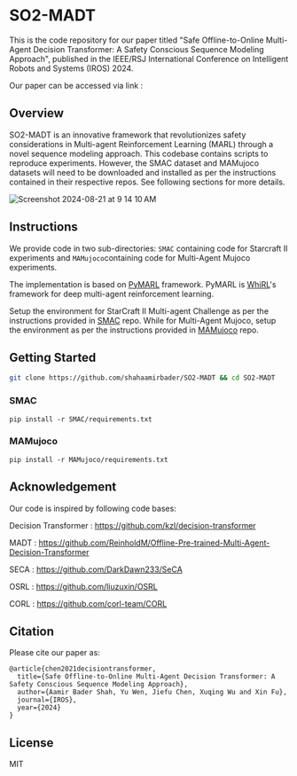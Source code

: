 # SO2-MADT

This is the code repository for our paper titled "Safe Offline-to-Online Multi-Agent Decision Transformer: A Safety
Conscious Sequence Modeling Approach", published in the IEEE/RSJ International Conference on Intelligent Robots and Systems (IROS) 2024.

Our paper can be accessed via link : 

## Overview 

SO2-MADT is an innovative framework that revolutionizes safety considerations in Multi-agent Reinforcement Learning (MARL) through a novel sequence modeling approach. This codebase contains scripts to reproduce experiments. However, the SMAC dataset and MAMujoco datasets will need to be downloaded and installed as per the instructions contained in their respective repos. See following sections for more details. 

![Screenshot 2024-08-21 at 9 14 10 AM](https://github.com/user-attachments/assets/d9e0a072-1912-4f20-a3e0-edcaa87e6459)

## Instructions

We provide code in two sub-directories: `SMAC` containing code for Starcraft II experiments and `MAMujoco`containing code for Multi-Agent Mujoco experiments. 

The implementation is based on [PyMARL](https://github.com/oxwhirl/pymarl) framework. PyMARL is [WhiRL](http://whirl.cs.ox.ac.uk)'s framework for deep multi-agent reinforcement learning. 

Setup the environment for StarCraft II Multi-agent Challenge as per the instructions provided in [SMAC](https://github.com/oxwhirl/smac) repo. While for Multi-Agent Mujoco, setup the environment as per the instructions provided in [MAMujoco](https://github.com/schroederdewitt/multiagent_mujoco) repo. 

## Getting Started

```bash
git clone https://github.com/shahaamirbader/SO2-MADT && cd SO2-MADT
```

### SMAC
```
pip install -r SMAC/requirements.txt
```
### MAMujoco
```
pip install -r MAMujoco/requirements.txt
```

## Acknowledgement

Our code is inspired by following code bases:

Decision Transformer : https://github.com/kzl/decision-transformer

MADT : https://github.com/ReinholdM/Offline-Pre-trained-Multi-Agent-Decision-Transformer

SECA : https://github.com/DarkDawn233/SeCA

OSRL : https://github.com/liuzuxin/OSRL

CORL : https://github.com/corl-team/CORL

## Citation

Please cite our paper as:

```
@article{chen2021decisiontransformer,
  title={Safe Offline-to-Online Multi-Agent Decision Transformer: A Safety Conscious Sequence Modeling Approach},
  author={Aamir Bader Shah, Yu Wen, Jiefu Chen, Xuqing Wu and Xin Fu},
  journal={IROS},
  year={2024}
}
```

## License

MIT
